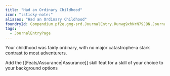 ```yaml
---
title: "Had an Ordinary Childhood"
icon: ":sticky-note:"
aliases: "Had an Ordinary Childhood"
foundryId: Compendium.pf2e.gmg-srd.JournalEntry.Runwg9xhNrN79JBN.JournalEntryPage.9NB2Pf9SEQvAdPCV
tags:
  - JournalEntryPage
---
```

Your childhood was fairly ordinary, with no major catastrophe-a stark contrast to most adventurers.

Add the [[Feats/Assurance|Assurance]] skill feat for a skill of your choice to your background options